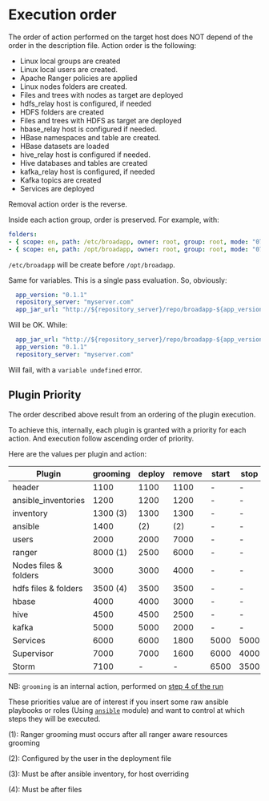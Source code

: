 # Execution order

The order of action performed on the target host does NOT depend of the order in the description file. Action order is the following:

* Linux local groups are created
* Linux local users are created.
* Apache Ranger policies are applied 
* Linux nodes folders are created.
* Files and trees with nodes as target are deployed
* hdfs_relay host is configured, if needed
* HDFS folders are created
* Files and trees with HDFS as target are deployed
* hbase_relay host is configured if needed.
* HBase namespaces and table are created.
* HBase datasets are loaded
* hive_relay host is configured if needed.
* Hive databases and tables are created
* kafka_relay host is configured, if needed
* Kafka topics are created
* Services are deployed

Removal action order is the reverse.

Inside each action group, order is preserved. For example, with:

```yaml
folders:
- { scope: en, path: /etc/broadapp, owner: root, group: root, mode: "0755" }
- { scope: en, path: /opt/broadapp, owner: root, group: root, mode: "0755" }
```
`/etc/broadapp` will be create before `/opt/broadapp`.

Same for variables. This is a single pass evaluation. So, obviously:
```yaml
  app_version: "0.1.1"
  repository_server: "myserver.com"
  app_jar_url: "http://${repository_server}/repo/broadapp-${app_version}.jar"
```
Will be OK. While:
```yaml
  app_jar_url: "http://${repository_server}/repo/broadapp-${app_version}.jar"
  app_version: "0.1.1"
  repository_server: "myserver.com"
```
Will fail, with a `variable undefined` error.

## Plugin Priority

The order described above result from an ordering of the plugin execution. 

To achieve this, internally, each plugin is granted with a priority for each action. And execution follow ascending order of priority.

Here are the values per plugin and action:

|        Plugin       |   grooming |   deploy   | remove   |  start |  stop | status |
|---                  |     ---    |     ---    |   ---    |  ---   |  ---  |  ---   |
|header               |   1100     |   1100     |   1100   |    -   |   -   |   -    |
|ansible_inventories  |   1200     |   1200     |   1200   |    -   |   -   |   -    |
|inventory            |   1300 (3) |   1300     |   1300   |    -   |   -   |   -    |
|ansible              |   1400     |   (2)      |   (2)    |    -   |   -   |   -    |
|users                |   2000     |   2000     |   7000   |    -   |   -   |   -    |
|ranger               |   8000 (1) |   2500     |   6000   |    -   |   -   |   -    |
|Nodes files & folders|   3000     |   3000     |   4000   |    -   |   -   |   -    |
|hdfs files & folders |   3500 (4) |   3500     |   3500   |    -   |   -   |   -    |
|hbase                |   4000     |   4000     |   3000   |    -   |   -   |   -    |
|hive                 |   4500     |   4500     |   2500   |    -   |   -   |   -    |
|kafka                |   5000     |   5000     |   2000   |    -   |   -   |   -    |
|Services             |   6000     |   6000     |   1800   | 5000   | 5000  |   -    |
|Supervisor           |   7000     |   7000     |   1600   | 6000   | 4000  |   -    |
|Storm                |   7100     |     -      |     -    | 6500   | 3500  | 5000   |

NB: `grooming` is an internal action, performed on [step 4 of the run](./under_the_hood)

These priorities value are of interest if you insert some raw ansible playbooks or roles (Using [`ansible`](../plugins_reference/ansible/ansible_overview) module) and want to control at which steps they will be executed.

(1): Ranger grooming must occurs after all ranger aware resources grooming

(2): Configured by the user in the deployment file

(3): Must be after ansible inventory, for host overriding

(4): Must be after files

